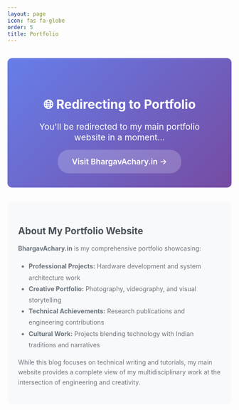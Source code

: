 ```yaml
---
layout: page
icon: fas fa-globe
order: 5
title: Portfolio
---
```


<script>
  window.location.href = "https://bhargavachary.in";
</script>

<div style="text-align: center; padding: 3rem; background: linear-gradient(135deg, #667eea 0%, #764ba2 100%); border-radius: 10px; color: white; margin: 2rem 0;">
  <h1 style="margin-bottom: 1rem;">🌐 Redirecting to Portfolio</h1>
  <p style="font-size: 1.2rem; margin-bottom: 2rem;">You'll be redirected to my main portfolio website in a moment...</p>
  <a href="https://bhargavachary.in" style="background: rgba(255,255,255,0.2); padding: 1rem 2rem; border-radius: 25px; color: white; text-decoration: none; font-weight: 600; font-size: 1.1rem;">
    Visit BhargavAchary.in →
  </a>
</div>

<div style="margin-top: 2rem; padding: 1.5rem; background: #f8f9fa; border-radius: 10px;">
  <h2 style="color: #495057; margin-bottom: 1rem;">About My Portfolio Website</h2>
  <p style="color: #6c757d; line-height: 1.6;">
    <strong>BhargavAchary.in</strong> is my comprehensive portfolio showcasing:
  </p>
  <ul style="color: #6c757d; line-height: 1.8; margin: 1rem 0;">
    <li><strong>Professional Projects:</strong> Hardware development and system architecture work</li>
    <li><strong>Creative Portfolio:</strong> Photography, videography, and visual storytelling</li>
    <li><strong>Technical Achievements:</strong> Research publications and engineering contributions</li>
    <li><strong>Cultural Work:</strong> Projects blending technology with Indian traditions and narratives</li>
  </ul>
  <p style="color: #6c757d; line-height: 1.6;">
    While this blog focuses on technical writing and tutorials, my main website provides a complete view of my multidisciplinary work at the intersection of engineering and creativity.
  </p>
</div>